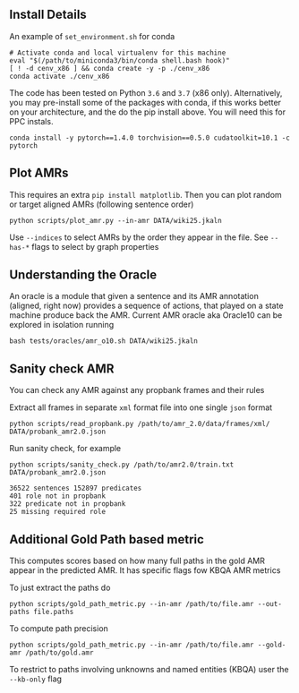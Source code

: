 ## Install Details

An example of `set_environment.sh` for conda

```
# Activate conda and local virtualenv for this machine
eval "$(/path/to/miniconda3/bin/conda shell.bash hook)"
[ ! -d cenv_x86 ] && conda create -y -p ./cenv_x86
conda activate ./cenv_x86
```

The code has been tested on Python `3.6` and `3.7` (x86 only). Alternatively,
you may pre-install some of the packages with conda, if this works better on
your architecture, and the do the pip install above. You will need this for PPC
instals.

```
conda install -y pytorch==1.4.0 torchvision==0.5.0 cudatoolkit=10.1 -c pytorch
```

## Plot AMRs

This requires an extra `pip install matplotlib`. Then you can plot random or
target aligned AMRs (following sentence order)

```
python scripts/plot_amr.py --in-amr DATA/wiki25.jkaln
```

Use `--indices` to select AMRs by the order they appear in the file. See
`--has-*` flags to select by graph properties

## Understanding the Oracle

An oracle is a module that given a sentence and its AMR annotation (aligned,
right now) provides a sequence of actions, that played on a state machine
produce back the AMR. Current AMR oracle aka Oracle10 can be explored in
isolation running

```
bash tests/oracles/amr_o10.sh DATA/wiki25.jkaln
```

## Sanity check AMR 

You can check any AMR against any propbank frames and their rules

Extract all frames in separate `xml` format file into one single `json` format
```
python scripts/read_propbank.py /path/to/amr_2.0/data/frames/xml/ DATA/probank_amr2.0.json
```

Run sanity check, for example
```
python scripts/sanity_check.py /path/to/amr2.0/train.txt DATA/probank_amr2.0.json

36522 sentences 152897 predicates
401 role not in propbank
322 predicate not in propbank
25 missing required role
```

## Additional Gold Path based metric

This computes scores based on how many full paths in the gold AMR appear
in the predicted AMR. It has specific flags fow KBQA AMR metrics

To just extract the paths do
```
python scripts/gold_path_metric.py --in-amr /path/to/file.amr --out-paths file.paths
```

To compute path precision
```
python scripts/gold_path_metric.py --in-amr /path/to/file.amr --gold-amr /path/to/gold.amr
```

To restrict to paths involving unknowns and named entities (KBQA) user the `--kb-only` flag
